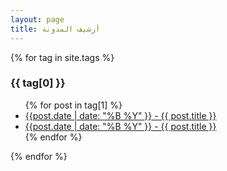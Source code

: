 ```yaml
---
layout: page
title: أرشيف المدونة
---
```


{% for tag in site.tags %}
  <h3>{{ tag[0] }}</h3>
  <ul>
    {% for post in tag[1] %}
      <li><a href="{{ post.url }}">{{post.date | date: "%B %Y" }} - {{ post.title }}</a></li>
      <li><a href="{{ site.baseurl }}">{{post.date | date: "%B %Y" }} - {{ post.title }}</a></li>
    {% endfor %}
  </ul>
{% endfor %}
